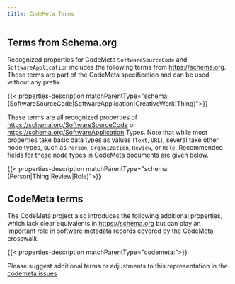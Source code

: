 ```yaml
---
title: CodeMeta Terms
---
```


## Terms from Schema.org

Recognized properties for CodeMeta `SoftwareSourceCode` and `SoftwareApplication` includes the following terms from <https://schema.org>.  These terms are part of the CodeMeta specification and can be used without any prefix.

{{< properties-description matchParentType="schema:(SoftwareSourceCode|SoftwareApplication|CreativeWork|Thing)">}}

These terms are all recognized properties of <https://schema.org/SoftwareSourceCode> or <https://schema.org/SoftwareApplication> Types. Note that while most properties take basic data types as values (`Text`, `URL`), several take other node types, such as `Person`, `Organization`, `Review`, or `Role`.  Recommended fields for these node types in CodeMeta documents are given below.

{{< properties-description matchParentType="schema:(Person|Thing|Review|Role)">}}

## CodeMeta terms

The CodeMeta project also introduces the following additional properties, which lack clear equivalents in <https://schema.org> but can play an important role in software metadata records covered by the CodeMeta crosswalk.

{{< properties-description matchParentType="codemeta:">}}

Please suggest additional terms or adjustments to this representation in the [codemeta issues](https://github.com/codemeta/codemeta/issues)

